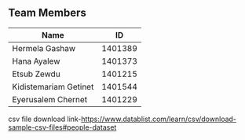 ## Team Members

| Name                | ID       |
|---------------------|----------|
| Hermela Gashaw      | 1401389  |
| Hana Ayalew         | 1401373  |
| Etsub Zewdu         | 1401215  |
| Kidistemariam Getinet | 1401544 |
| Eyerusalem Chernet  | 1401229  |
csv file download link-https://www.datablist.com/learn/csv/download-sample-csv-files#people-dataset 
